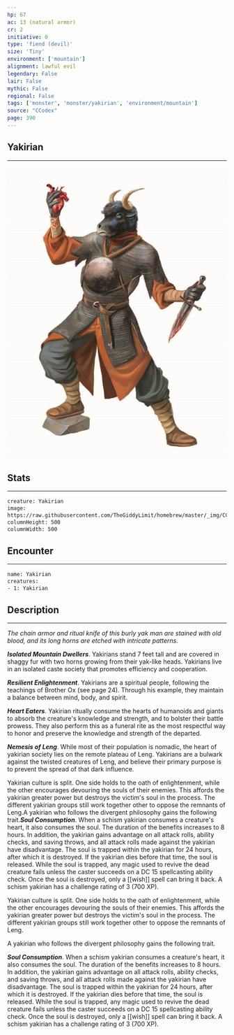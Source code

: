 ```yaml
---
hp: 67
ac: 13 (natural armor)
cr: 2
initiative: 0
type: 'fiend (devil)'    
size: 'Tiny'
environment: ['mountain']
alignment: lawful evil
legendary: False
lair: False
mythic: False
regional: False
tags: ['monster', 'monster/yakirian', 'environment/mountain']
source: "CCodex"
page: 390
---
```


## Yakirian
---

![|600](https://raw.githubusercontent.com/TheGiddyLimit/homebrew/master/_img/CCodex/Yakirian.jpg)

## Stats
---

```statblock
creature: Yakirian
image: https://raw.githubusercontent.com/TheGiddyLimit/homebrew/master/_img/CCodex/yakirian_token.png
columnHeight: 500
columnWidth: 500
```

## Encounter
---

```encounter-table
name: Yakirian
creatures:
- 1: Yakirian
```

## Description
---
_The chain armor and ritual knife of this burly yak man are stained with old blood, and its long horns are etched with intricate patterns._

**_Isolated Mountain Dwellers_**. Yakirians stand 7 feet tall and are covered in shaggy fur with two horns growing from their yak-like heads. Yakirians live in an isolated caste society that promotes efficiency and cooperation.

**_Resilient Enlightenment_**. Yakirians are a spiritual people, following the teachings of Brother Ox (see page 24). Through his example, they maintain a balance between mind, body, and spirit.

**_Heart Eaters_**. Yakirian ritually consume the hearts of humanoids and giants to absorb the creature's knowledge and strength, and to bolster their battle prowess. They also perform this as a funeral rite as the most respectful way to honor and preserve the knowledge and strength of the departed.

**_Nemesis of Leng_**. While most of their population is nomadic, the heart of yakirian society lies on the remote plateau of Leng. Yakirians are a bulwark against the twisted creatures of Leng, and believe their primary purpose is to prevent the spread of that dark influence.

Yakirian culture is split. One side holds to the oath of enlightenment, while the other encourages devouring the souls of their enemies. This affords the yakirian greater power but destroys the victim's soul in the process. The different yakirian groups still work together other to oppose the remnants of Leng.A yakirian who follows the divergent philosophy gains the following trait.**_Soul Consumption_**. When a schism yakirian consumes a creature's heart, it also consumes the soul. The duration of the benefits increases to 8 hours. In addition, the yakirian gains advantage on all attack rolls, ability checks, and saving throws, and all attack rolls made against the yakirian have disadvantage. The soul is trapped within the yakirian for 24 hours, after which it is destroyed. If the yakirian dies before that time, the soul is released. While the soul is trapped, any magic used to revive the dead creature fails unless the caster succeeds on a DC 15 spellcasting ability check. Once the soul is destroyed, only a [[wish]] spell can bring it back.
A schism yakirian has a challenge rating of 3 (700 XP).



Yakirian culture is split. One side holds to the oath of enlightenment, while the other encourages devouring the souls of their enemies. This affords the yakirian greater power but destroys the victim's soul in the process. The different yakirian groups still work together other to oppose the remnants of Leng.

A yakirian who follows the divergent philosophy gains the following trait.

**_Soul Consumption_**. When a schism yakirian consumes a creature's heart, it also consumes the soul. The duration of the benefits increases to 8 hours. In addition, the yakirian gains advantage on all attack rolls, ability checks, and saving throws, and all attack rolls made against the yakirian have disadvantage. The soul is trapped within the yakirian for 24 hours, after which it is destroyed. If the yakirian dies before that time, the soul is released. While the soul is trapped, any magic used to revive the dead creature fails unless the caster succeeds on a DC 15 spellcasting ability check. Once the soul is destroyed, only a [[wish]] spell can bring it back.
A schism yakirian has a challenge rating of 3 (700 XP).




